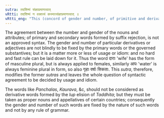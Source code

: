 ```yaml
---
sutra: तदशिष्यं संज्ञाप्रमाणत्वात्
vRtti: तदशिष्यं न वक्तव्यं कस्मात्संज्ञाप्रमाणत्वात् ॥
vRtti_eng: "This (concord of gender and number, of primitive and derivative nouns, and of attributes and substantives) need not be taught (or approved), because it has the authority of _samjna_ (or conventional term or idiom)."
---
```

The agreement between the number and gender of the nouns and attributes; of primary and secondary words formed by suffix rejection, is not an approved syntax. The gender and number of particular derivatives or adjectives are not blindly to be fixed by the primary words or the governed substantives; but it is a matter more or less of usage or idiom: and no hard and fast rule can be laid down for it. Thus the word दाराः 'wife' has the form of masculine plural, but is always applied to females, similarly आपः 'water' is always feminine plural in form, so also गृहाः वर्षाः सिकताः. This _sutra_, therefore, modifies the former _sutras_ and leaves the whole question of syntactic agreement to be decided by usage and idiom.

The words like _Panchalas_, _Kaurava_, &c, should not be considered as derivative words formed by the _lup_ elision of _Taddhita_; but they must be taken as proper nouns and appellatives of certain countries; consequently the gender and number of such words are fixed by the nature of such words and not by any rule of grammar.
